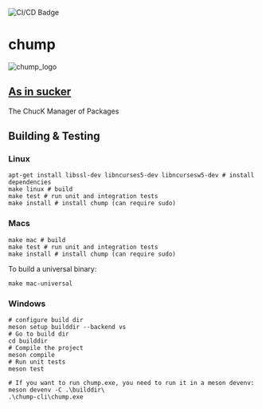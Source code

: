 ![CI/CD Badge](https://github.com/ccrma/chump/actions/workflows/build-unit-tests.yml/badge.svg)

# chump

![chump_logo](https://github.com/user-attachments/assets/6e0b9c20-de6b-4854-9e41-2285f1c24ca1)

## [As in sucker](https://www.merriam-webster.com/thesaurus/chump)

The ChucK Manager of Packages

## Building & Testing

### Linux
```
apt-get install libssl-dev libncurses5-dev libncursesw5-dev # install dependencies
make linux # build
make test # run unit and integration tests
make install # install chump (can require sudo)
```

### Macs
```
make mac # build
make test # run unit and integration tests
make install # install chump (can require sudo)
```

To build a universal binary:
```
make mac-universal
```

### Windows
```
# configure build dir
meson setup builddir --backend vs
# Go to build dir
cd builddir
# Compile the project
meson compile
# Run unit tests
meson test

# If you want to run chump.exe, you need to run it in a meson devenv:
meson devenv -C .\builddir\
.\chump-cli\chump.exe

```
